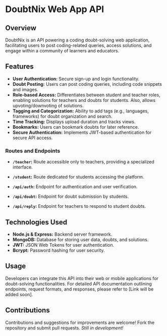  # DoubtNix Web App API

## Overview
DoubtNix is an API powering a coding doubt-solving web application, facilitating users to post coding-related queries, access solutions, and engage within a community of learners and educators.

## Features
- **User Authentication:** Secure sign-up and login functionality.
- **Doubt Posting:** Users can post coding queries, including code snippets and images.
- **Role-based Access:** Differentiates between student and teacher roles, enabling solutions for teachers and doubts for students. Also, allows upvoting/downvoting of solutions.
- **Tagging and Categorization:** Ability to add tags (e.g., languages, frameworks) for doubt organization and search.
- **Time Tracking:** Displays upload duration and tracks views.
- **Bookmarks:** Users can bookmark doubts for later reference.
- **Secure Authentication:** Implements JWT-based authentication for secure API access.

 ### Routes and Endpoints

- **`/teacher`:** 
  Route accessible only to teachers, providing a specialized interface.

- **`/student`:** 
  Route dedicated for students accessing the platform.

- **`/api/auth`:** 
  Endpoint for authentication and user verification.

- **`/api/doubt`:** 
  Endpoint for doubt submission by students.

- **`/api/reply`:** 
  Endpoint for teachers to respond to student doubts.


## Technologies Used
- **Node.js & Express:** Backend server framework.
- **MongoDB:** Database for storing user data, doubts, and solutions.
- **JWT:** JSON Web Tokens for user authentication.
- **Bcrypt:** Password hashing for user security.

## Usage
Developers can integrate this API into their web or mobile applications for doubt-solving functionalities. For detailed API documentation outlining endpoints, request formats, and responses, please refer to [Link will be added soon].

## Contributions
Contributions and suggestions for improvements are welcome! Fork the repository and submit pull requests. 
*Still in development!* 
